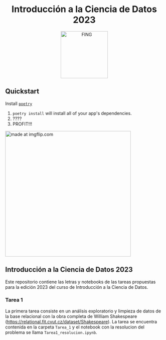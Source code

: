 <p align="center">
<h1 align="center"> Introducción a la Ciencia de Datos 2023 </h1>
</p>
<p align="center">
   <img src="https://www.fing.edu.uy/sites/default/files/inline-images/Logo_Fing%2BUdelar_horizontal_RGB.png" width="150" alt="FING">
</p>

## Quickstart

Install [`poetry`](https://python-poetry.org/docs/#osx--linux--bashonwindows-install-instructions)

1. `poetry install` will install all of your app's dependencies.
2. ????
3. PROFIT!!!

<img src="https://i.imgflip.com/5myrdu.jpg" width="400" title="made at imgflip.com"/>

## Introducción a la Ciencia de Datos 2023

Este repositorio contiene las letras y notebooks de las tareas propuestas para la edición 2023 del curso de Introducción a la Ciencia de Datos.

### Tarea 1

La primera tarea consiste en un análisis exploratorio y limpieza de datos de la base relacional con la obra completa de William Shakespeare (https://relational.fit.cvut.cz/dataset/Shakespeare). La tarea se encuentra contenida en la carpeta `Tarea_1` y el notebook con la resolucion del problema se llama `Tarea1_resolucion.ipynb`.
